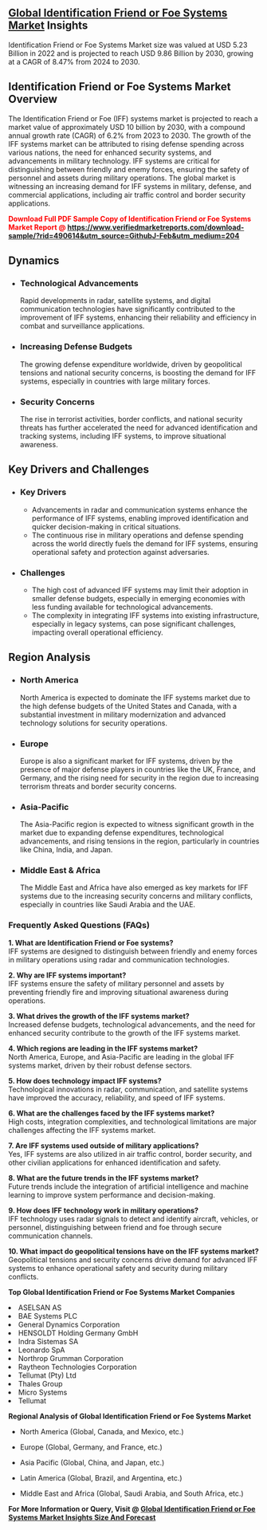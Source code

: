 <h2><a href="https://www.verifiedmarketreports.com/download-sample/?rid=490614&amp;utm_source=GithubJ&amp;utm_medium=204" target="_blank">Global Identification Friend or Foe Systems Market</a> Insights</h2><p>Identification Friend or Foe Systems Market size was valued at USD 5.23 Billion in 2022 and is projected to reach USD 9.86 Billion by 2030, growing at a CAGR of 8.47% from 2024 to 2030.</p><p> <h2>Identification Friend or Foe Systems Market Overview</h2> <p>The Identification Friend or Foe (IFF) systems market is projected to reach a market value of approximately USD 10 billion by 2030, with a compound annual growth rate (CAGR) of 6.2% from 2023 to 2030. The growth of the IFF systems market can be attributed to rising defense spending across various nations, the need for enhanced security systems, and advancements in military technology. IFF systems are critical for distinguishing between friendly and enemy forces, ensuring the safety of personnel and assets during military operations. The global market is witnessing an increasing demand for IFF systems in military, defense, and commercial applications, including air traffic control and border security applications. <strong><p><span class=""><span style="color: #ff0000;"><strong>Download Full PDF Sample Copy of Identification Friend or Foe Systems Market Report</strong> @ </span><a href="https://www.verifiedmarketreports.com/download-sample/?rid=490614&amp;utm_source=GithubJ-Feb&amp;utm_medium=204" target="_blank">https://www.verifiedmarketreports.com/download-sample/?rid=490614&amp;utm_source=GithubJ-Feb&amp;utm_medium=204</a></span></p></strong> <h2>Dynamics</h2> <ul> <li><h3>Technological Advancements</h3> Rapid developments in radar, satellite systems, and digital communication technologies have significantly contributed to the improvement of IFF systems, enhancing their reliability and efficiency in combat and surveillance applications.</li> <li><h3>Increasing Defense Budgets</h3> The growing defense expenditure worldwide, driven by geopolitical tensions and national security concerns, is boosting the demand for IFF systems, especially in countries with large military forces.</li> <li><h3>Security Concerns</h3> The rise in terrorist activities, border conflicts, and national security threats has further accelerated the need for advanced identification and tracking systems, including IFF systems, to improve situational awareness.</li> </ul> <h2>Key Drivers and Challenges</h2> <ul> <li><h3>Key Drivers</h3> <ul> <li>Advancements in radar and communication systems enhance the performance of IFF systems, enabling improved identification and quicker decision-making in critical situations.</li> <li>The continuous rise in military operations and defense spending across the world directly fuels the demand for IFF systems, ensuring operational safety and protection against adversaries.</li> </ul> </li> <li><h3>Challenges</h3> <ul> <li>The high cost of advanced IFF systems may limit their adoption in smaller defense budgets, especially in emerging economies with less funding available for technological advancements.</li> <li>The complexity in integrating IFF systems into existing infrastructure, especially in legacy systems, can pose significant challenges, impacting overall operational efficiency.</li> </ul> </li> </ul> <h2>Region Analysis</h2> <ul> <li><h3>North America</h3> North America is expected to dominate the IFF systems market due to the high defense budgets of the United States and Canada, with a substantial investment in military modernization and advanced technology solutions for security operations.</li> <li><h3>Europe</h3> Europe is also a significant market for IFF systems, driven by the presence of major defense players in countries like the UK, France, and Germany, and the rising need for security in the region due to increasing terrorism threats and border security concerns.</li> <li><h3>Asia-Pacific</h3> The Asia-Pacific region is expected to witness significant growth in the market due to expanding defense expenditures, technological advancements, and rising tensions in the region, particularly in countries like China, India, and Japan.</li> <li><h3>Middle East & Africa</h3> The Middle East and Africa have also emerged as key markets for IFF systems due to the increasing security concerns and military conflicts, especially in countries like Saudi Arabia and the UAE.</li> </ul> <h3>Frequently Asked Questions (FAQs)</h3> <p><strong>1. What are Identification Friend or Foe systems?</strong><br> IFF systems are designed to distinguish between friendly and enemy forces in military operations using radar and communication technologies.</p> <p><strong>2. Why are IFF systems important?</strong><br> IFF systems ensure the safety of military personnel and assets by preventing friendly fire and improving situational awareness during operations.</p> <p><strong>3. What drives the growth of the IFF systems market?</strong><br> Increased defense budgets, technological advancements, and the need for enhanced security contribute to the growth of the IFF systems market.</p> <p><strong>4. Which regions are leading in the IFF systems market?</strong><br> North America, Europe, and Asia-Pacific are leading in the global IFF systems market, driven by their robust defense sectors.</p> <p><strong>5. How does technology impact IFF systems?</strong><br> Technological innovations in radar, communication, and satellite systems have improved the accuracy, reliability, and speed of IFF systems.</p> <p><strong>6. What are the challenges faced by the IFF systems market?</strong><br> High costs, integration complexities, and technological limitations are major challenges affecting the IFF systems market.</p> <p><strong>7. Are IFF systems used outside of military applications?</strong><br> Yes, IFF systems are also utilized in air traffic control, border security, and other civilian applications for enhanced identification and safety.</p> <p><strong>8. What are the future trends in the IFF systems market?</strong><br> Future trends include the integration of artificial intelligence and machine learning to improve system performance and decision-making.</p> <p><strong>9. How does IFF technology work in military operations?</strong><br> IFF technology uses radar signals to detect and identify aircraft, vehicles, or personnel, distinguishing between friend and foe through secure communication channels.</p> <p><strong>10. What impact do geopolitical tensions have on the IFF systems market?</strong><br> Geopolitical tensions and security concerns drive demand for advanced IFF systems to enhance operational safety and security during military conflicts.</p> </p><p><strong>Top Global Identification Friend or Foe Systems Market Companies</strong></p><div data-test-id=""><p><li>ASELSAN AS</li><li> BAE Systems PLC</li><li> General Dynamics Corporation</li><li> HENSOLDT Holding Germany GmbH</li><li> Indra Sistemas SA</li><li> Leonardo SpA</li><li> Northrop Grumman Corporation</li><li> Raytheon Technologies Corporation</li><li> Tellumat (Pty) Ltd</li><li> Thales Group</li><li> Micro Systems</li><li> Tellumat</li></p><div><strong>Regional Analysis of&nbsp;Global Identification Friend or Foe Systems Market</strong></div><ul><li dir="ltr"><p dir="ltr">North America&nbsp;(Global, Canada, and Mexico, etc.)</p></li><li dir="ltr"><p dir="ltr">Europe (Global, Germany, and France, etc.)</p></li><li dir="ltr"><p dir="ltr">Asia Pacific&nbsp;(Global, China, and Japan, etc.)</p></li><li dir="ltr"><p dir="ltr">Latin America&nbsp;(Global, Brazil, and Argentina, etc.)</p></li><li dir="ltr">Middle East and Africa&nbsp;(Global, Saudi Arabia, and South Africa, etc.)</li></ul><p><strong>For More Information or Query, Visit @&nbsp;</strong><strong><a href="https://www.verifiedmarketreports.com/product/identification-friend-or-foe-systems-market/?utm_source=GithubJ&amp;utm_medium=204" target="_blank">Global Identification Friend or Foe Systems Market Insights Size And Forecast</a></strong></p></div>
